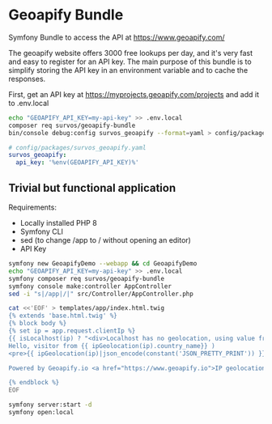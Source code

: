 # Geoapify Bundle

Symfony Bundle to access the API at https://www.geoapify.com/ 

The geoapify website offers 3000 free lookups per day, and it's very fast and easy to register for an API key.  The main purpose of this bundle is to simplify storing the API key in an environment variable and to cache the responses.

First, get an API key at https://myprojects.geoapify.com/projects and add it to .env.local

```bash
echo "GEOAPIFY_API_KEY=my-api-key" >> .env.local
composer req survos/geoapify-bundle
bin/console debug:config survos_geoapify --format=yaml > config/packages/survos_geoapify.yaml

```

```yaml
# config/packages/survos_geoapify.yaml
survos_geoapify:
  api_key: '%env(GEOAPIFY_API_KEY)%'
```



## Trivial but functional application

Requirements:

* Locally installed PHP 8
* Symfony CLI
* sed (to change /app to / without opening an editor)
* API Key 

```bash
symfony new GeoapifyDemo --webapp && cd GeoapifyDemo
echo "GEOAPIFY_API_KEY=my-api-key" >> .env.local
symfony composer req survos/geoapify-bundle
symfony console make:controller AppController
sed -i "s|/app|/|" src/Controller/AppController.php 

cat <<'EOF' > templates/app/index.html.twig
{% extends 'base.html.twig' %}
{% block body %}
{% set ip = app.request.clientIp %}
{{ isLocalhost(ip) ? "<div>Localhost has no geolocation, using value from config</div>" }}
Hello, visitor from {{ ipGeolocation(ip).country_name}} )
<pre>{{ ipGeolocation(ip)|json_encode(constant('JSON_PRETTY_PRINT')) }}</pre>

Powered by Geoapify.io <a href="https://www.geoapify.io">IP geolocation</a> web service.

{% endblock %}
EOF

symfony server:start -d
symfony open:local
```

